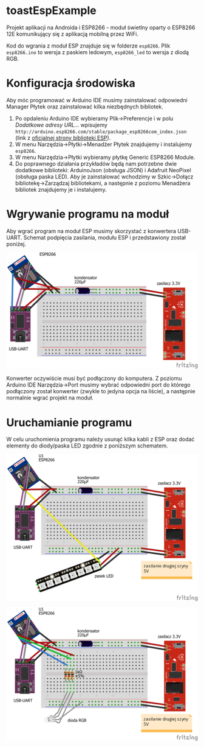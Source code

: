 # toastEspExample
Projekt aplikacji na Androida i ESP8266 - moduł świetlny oparty o ESP8266 12E komunikujący się z aplikacją mobilną przez WiFi.

Kod do wgrania z moduł ESP znajduje się w folderze `esp8266`. Plik `esp8266.ino` to wersja z paskiem ledowym, `esp8266_led` to wersja z diodą RGB.

# Konfiguracja środowiska
Aby móc programować w Arduino IDE musimy zainstalować odpowiedni Manager Płytek oraz zainstalować kilka niezbędnych bibliotek.

1. Po opdaleniu Arduino IDE wybieramy Plik->Preferencje i w polu <i>Dodatkowe adresy URL...</i> wpisujemy `http://arduino.esp8266.com/stable/package_esp8266com_index.json` (link z <a href="https://github.com/esp8266/Arduino">oficjalnej strony biblioteki ESP</a>).
2. W menu Narzędzia->Płytki->Menadżer Płytek znajdujemy i instalujemy `esp8266`.
3. W menu Narzędzia->Płytki wybieramy płytkę Generic ESP8266 Module.
4. Do poprawnego działania przykładów będą nam potrzebne dwie dodatkowe biblioteki: ArduinoJson (obsługa JSON) i Adafruit NeoPixel (obsługa paska LED). Aby je zainstalować wchodzimy w Szkic->Dołącz bibliotekę->Zarządzaj bibliotekami, a następnie z poziomu Menadżera bibliotek znajdujemy je i instalujemy.

# Wgrywanie programu na moduł
Aby wgrać program na moduł ESP musimy skorzystać z konwertera USB-UART. Schemat podpięcia zasilania, modułu ESP i przedstawiony został poniżej.

![](https://github.com/aleksandra-majchrzak/toastEspExample/blob/master/toast0_bb.png)

Konwerter oczywiście musi być podłączony do komputera. Z poziomu Arduino IDE Narzędzia->Port musimy wybrać odpowiedni port do którego podłączony został konwerter (zwykle to jedyna opcja na liście), a następnie normalnie wgrać projekt na moduł.

# Uruchamianie programu
W celu uruchomienia programu należy usunąć kilka kabli z ESP oraz dodać elementy do diody/paska LED zgodnie z poniższym schematem.

![](https://github.com/aleksandra-majchrzak/toastEspExample/blob/master/toast1_bb.png)

![](https://github.com/aleksandra-majchrzak/toastEspExample/blob/master/toast2_bb.png)

